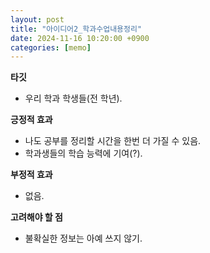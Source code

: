 ```yaml
---
layout: post
title: "아이디어2_학과수업내용정리"
date: 2024-11-16 10:20:00 +0900
categories: [memo]
---
```


**타깃**
  - 우리 학과 학생들(전 학년).

**긍정적 효과**
  - 나도 공부를 정리할 시간을 한번 더 가질 수 있음.
  - 학과생들의 학습 능력에 기여(?).
  
**부정적 효과**
  - 없음.

**고려해야 할 점**
  - 불확실한 정보는 아예 쓰지 않기.  
